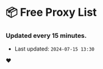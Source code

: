 # :package: Free Proxy List
### Updated every 15 minutes.

- Last updated: `2024-07-15 13:30`

:heart:
